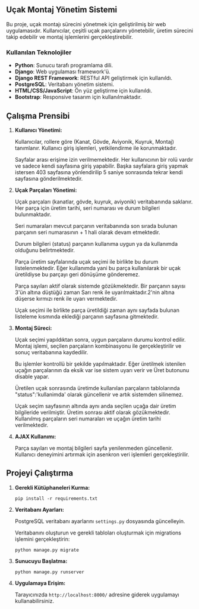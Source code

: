 <h2>Uçak Montaj Yönetim Sistemi</h2>
<p>
Bu proje, uçak montajı sürecini yönetmek için geliştirilmiş bir web uygulamasıdır. Kullanıcılar, çeşitli uçak parçalarını yönetebilir, üretim sürecini takip edebilir ve montaj işlemlerini gerçekleştirebilir.
</p>

<h3>Kullanılan Teknolojiler</h3>
<ul>
    <li><strong>Python</strong>: Sunucu tarafı programlama dili.</li>
    <li><strong>Django</strong>: Web uygulaması framework'ü.</li>
    <li><strong>Django REST Framework</strong>: RESTful API geliştirmek için kullanıldı.</li>
    <li><strong>PostgreSQL</strong>: Veritabanı yönetim sistemi.</li>
    <li><strong>HTML/CSS/JavaScript</strong>: Ön yüz geliştirme için kullanıldı.</li>
    <li><strong>Bootstrap</strong>: Responsive tasarım için kullanılmaktadır.</li>
</ul>
<h2>Çalışma Prensibi</h2>
<ol>
    <li>
        <strong>Kullanıcı Yönetimi:</strong>
        <p>Kullanıcılar, rollere göre (Kanat, Gövde, Aviyonik, Kuyruk, Montaj) tanımlanır. Kullanıcı giriş işlemleri, yetkilendirme ile korunmaktadır.</p>
        <p>Sayfalar arası erişime izin verilmemektedir. Her kullanıcının bir rolü vardır ve sadece kendi sayfasına giriş yapabilir. Başka sayfalara giriş yapmak istersen 403 sayfasına yönlendirilip
        5 saniye sonrasında tekrar kendi sayfasına gönderilmektedir. </p>
    </li>
    <li>
        <strong>Uçak Parçaları Yönetimi:</strong>
        <p>Uçak parçaları (kanatlar, gövde, kuyruk, aviyonik) veritabanında saklanır. Her parça için üretim tarihi, seri numarası ve durum bilgileri bulunmaktadır.</p>
        <p>Seri numaraları mevcut parçanın veritabanında son sırada bulunan parçanın seri numarasının + 1 hali olarak devam etmektedir. </p>
        <p>Durum bilgileri (status) parçanın kullanıma uygun ya da kullanımda olduğunu belirtmektedir.</p>
        <p>Parça üretim sayfalarında uçak seçimi ile birlikte bu durum listelenmektedir. Eğer kullanımda yani bu parça kullanılarak bir uçak üretildiyse bu parçayı geri dönüşüme gönderemez.</p>
        <p>Parça sayıları aktif olarak sistemde gözükmektedir. Bir parçanın sayısı 3'ün altına düştüğü zaman Sarı renk ile uyarılmaktadır.2'nin altına düşerse kırmızı renk ile uyarı vermektedir.</p>
        <p>Uçak seçimi ile birlikte parça üretildiği zaman aynı sayfada bulunan listeleme kısmında eklediği parçanın sayfasına gitmektedir.</p>
    </li>
    <li>
        <strong>Montaj Süreci:</strong>
        <p>Uçak seçimi yapıldıktan sonra, uygun parçaların durumu kontrol edilir. Montaj işlemi, seçilen parçaların kombinasyonu ile gerçekleştirilir ve sonuç veritabanına kaydedilir.</p>
        <p>Bu işlemler kontrollü bir şekilde yapılmaktadır. Eğer üretilmek istenilen uçağın parçalarının da eksik var ise sistem uyarı verir ve Üret butonunu disable yapar.</p>
        <p>Üretilen uçak sonrasında üretimde kullanılan parçaların tablolarında "status":'kullanimda' olarak güncellenir ve artık sistemden silinemez.</p>
        <p>Uçak seçim sayfasının altında aynı anda seçilen uçağa dair üretim bilgileride verilmiştir. Üretim sonrası aktif olarak gözükmektedir. Kullanılmış parçaların seri numaraları ve uçağın üretim tarihi verilmektedir.</p>
    </li>
    <li>
        <strong>AJAX Kullanımı:</strong>
        <p>Parça sayıları ve montaj bilgileri sayfa yenilenmeden güncellenir. Kullanıcı deneyimini artırmak için asenkron veri işlemleri gerçekleştirilir.</p>
    </li>
</ol>

<h2>Projeyi Çalıştırma</h2>
<ol>
    <li><strong>Gerekli Kütüphaneleri Kurma:</strong>
        <pre><code>pip install -r requirements.txt</code></pre>
    </li>
    <li><strong>Veritabanı Ayarları:</strong>
        <p>PostgreSQL veritabanı ayarlarını <code>settings.py</code> dosyasında güncelleyin.</p>
        <p>Veritabanını oluşturun ve gerekli tabloları oluşturmak için migrations işlemini gerçekleştirin:</p>
        <pre><code>python manage.py migrate</code></pre>
    </li>
    <li><strong>Sunucuyu Başlatma:</strong>
        <pre><code>python manage.py runserver</code></pre>
    </li>
    <li><strong>Uygulamaya Erişim:</strong>
        <p>Tarayıcınızda <code>http://localhost:8000/</code> adresine giderek uygulamayı kullanabilirsiniz.</p>
    </li>
</ol>